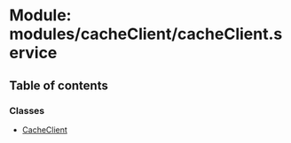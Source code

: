 # Module: modules/cacheClient/cacheClient.service

## Table of contents

### Classes

- [CacheClient](../classes/modules_cacheClient_cacheClient_service.CacheClient.md)
